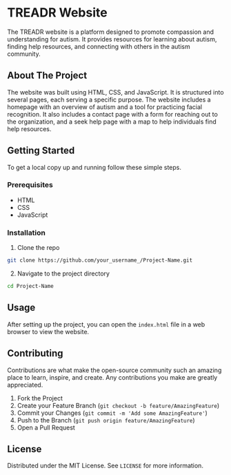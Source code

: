 # TREADR Website

The TREADR website is a platform designed to promote compassion and understanding for autism. It provides resources for learning about autism, finding help resources, and connecting with others in the autism community.

## About The Project

The website was built using HTML, CSS, and JavaScript. It is structured into several pages, each serving a specific purpose. The website includes a homepage with an overview of autism and a tool for practicing facial recognition. It also includes a contact page with a form for reaching out to the organization, and a seek help page with a map to help individuals find help resources.

## Getting Started

To get a local copy up and running follow these simple steps.

### Prerequisites

- HTML
- CSS
- JavaScript

### Installation

1. Clone the repo
  ```sh
  git clone https://github.com/your_username_/Project-Name.git
  ```
2. Navigate to the project directory
  ```sh
  cd Project-Name
  ```

## Usage

After setting up the project, you can open the `index.html` file in a web browser to view the website.

## Contributing

Contributions are what make the open-source community such an amazing place to learn, inspire, and create. Any contributions you make are greatly appreciated.

1. Fork the Project
2. Create your Feature Branch (`git checkout -b feature/AmazingFeature`)
3. Commit your Changes (`git commit -m 'Add some AmazingFeature'`)
4. Push to the Branch (`git push origin feature/AmazingFeature`)
5. Open a Pull Request

## License

Distributed under the MIT License. See `LICENSE` for more information.
